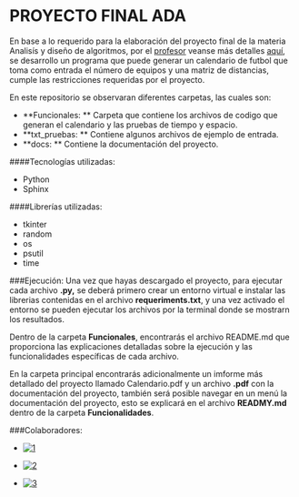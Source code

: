 # PROYECTO FINAL ADA

En base a lo requerido para la elaboración del proyecto final de la materia Analisís y diseño de algoritmos, por el [profesor](https://github.com/cardel "profesor") veanse más detalles [aquí](https://www.youtube.com/watch?v=lZ2zWvb2QcA&list=PLi3X2PHYk7zS4e61wu1uir6_nkH2EfiBC&index=48 "aquí"), se desarrollo un programa que puede generar un calendario de futbol que toma como entrada el número de equipos y una matriz de distancias, cumple las restricciones requeridas por el proyecto.

En este repositorio se observaran diferentes carpetas, las cuales son:

- **Funcionales:  ** Carpeta que contiene los archivos de codigo que generan el calendario y las pruebas de tiempo y espacio.
- **txt_pruebas:  ** Contiene algunos archivos de ejemplo de entrada.
- **docs:  ** Contiene la documentación del proyecto.

####Tecnologías utilizadas:
- Python
- Sphinx

####Librerías utilizadas:
- tkinter
- random
- os
- psutil
- time

###Ejecución:
Una vez que hayas descargado el proyecto, para ejecutar cada archivo **.py,**  se deberá primero crear un entorno virtual e instalar las librerias contenidas en el archivo **requeriments.txt**, y una vez activado el entorno se pueden ejecutar los archivos por la terminal donde se mostrarn los resultados.

Dentro de la carpeta **Funcionales**, encontrarás el archivo README.md que proporciona las explicaciones detalladas sobre la ejecución y las funcionalidades específicas de cada archivo.

En la carpeta principal encontrarás adicionalmente un imforme más detallado del proyecto llamado Calendario.pdf y un archivo **.pdf** con la documentación del proyecto, también será posible navegar en un menú la documentación del proyecto, esto se explicará en el archivo **READMY.md** dentro de la carpeta **Funcionalidades**.


###Colaboradores:
- [![1](https://co.pinterest.com/pin/1003458360712289212/ "1")](https://github.com/minizyke "1")

- [![2](https://co.pinterest.com/pin/1003458360712289190/ "2")](https://github.com/MiniZaky "2")

- [![3](https://co.pinterest.com/pin/1003458360712289182/ "3")](https://github.com/JandiRamirez0814 "3")

